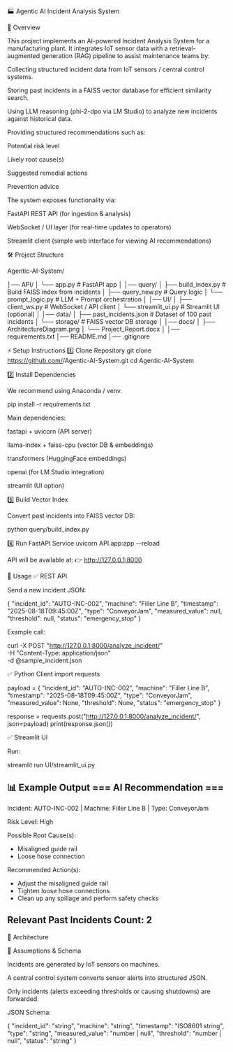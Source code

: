 🏭 Agentic AI Incident Analysis System

📌 Overview

This project implements an AI-powered Incident Analysis System for a manufacturing plant.
It integrates IoT sensor data with a retrieval-augmented generation (RAG) pipeline to assist maintenance teams by:

Collecting structured incident data from IoT sensors / central control systems.

Storing past incidents in a FAISS vector database for efficient similarity search.

Using LLM reasoning (phi-2-dpo via LM Studio) to analyze new incidents against historical data.

Providing structured recommendations such as:

Potential risk level

Likely root cause(s)

Suggested remedial actions

Prevention advice

The system exposes functionality via:

FastAPI REST API (for ingestion & analysis)

WebSocket / UI layer (for real-time updates to operators)

Streamlit client (simple web interface for viewing AI recommendations)

🛠️ Project Structure

Agentic-AI-System/

│── API/
│   └── app.py                 # FastAPI app
│
│── query/
│   ├── build_index.py         # Build FAISS index from incidents
│   ├── query_new.py           # Query logic
│   └── prompt_logic.py        # LLM + Prompt orchestration
│
│── UI/
│   ├── client_ws.py           # WebSocket / API client
│   └── streamlit_ui.py        # Streamlit UI (optional)
│
│── data/
│   ├── past_incidents.json    # Dataset of 100 past incidents
│   └── storage/               # FAISS vector DB storage
│
│── docs/
│   ├── ArchitectureDiagram.png
│   └── Project_Report.docx
│
│── requirements.txt
│── README.md
│── .gitignore

⚡ Setup Instructions
1️⃣ Clone Repository
git clone https://github.com/<your-username>/Agentic-AI-System.git
cd Agentic-AI-System

2️⃣ Install Dependencies

We recommend using Anaconda / venv.

pip install -r requirements.txt


Main dependencies:

fastapi + uvicorn (API server)

llama-index + faiss-cpu (vector DB & embeddings)

transformers (HuggingFace embeddings)

openai (for LM Studio integration)

streamlit (UI option)

3️⃣ Build Vector Index

Convert past incidents into FAISS vector DB:

python query/build_index.py

4️⃣ Run FastAPI Service
uvicorn API.app:app --reload


API will be available at:
👉 http://127.0.0.1:8000

📡 Usage
✅ REST API

Send a new incident JSON:

{
  "incident_id": "AUTO-INC-002",
  "machine": "Filler Line B",
  "timestamp": "2025-08-18T09:45:00Z",
  "type": "ConveyorJam",
  "measured_value": null,
  "threshold": null,
  "status": "emergency_stop"
}


Example call:

curl -X POST "http://127.0.0.1:8000/analyze_incident/" \
     -H "Content-Type: application/json" \
     -d @sample_incident.json

✅ Python Client
import requests

payload = {
  "incident_id": "AUTO-INC-002",
  "machine": "Filler Line B",
  "timestamp": "2025-08-18T09:45:00Z",
  "type": "ConveyorJam",
  "measured_value": None,
  "threshold": None,
  "status": "emergency_stop"
}

response = requests.post("http://127.0.0.1:8000/analyze_incident/", json=payload)
print(response.json())

✅ Streamlit UI

Run:

streamlit run UI/streamlit_ui.py

📊 Example Output
=== AI Recommendation ===
---
Incident: AUTO-INC-002 | Machine: Filler Line B | Type: ConveyorJam

Risk Level: High

Possible Root Cause(s):
- Misaligned guide rail
- Loose hose connection

Recommended Action(s):
- Adjust the misaligned guide rail
- Tighten loose hose connections
- Clean up any spillage and perform safety checks

Relevant Past Incidents Count: 2
---

📐 Architecture

📝 Assumptions & Schema

Incidents are generated by IoT sensors on machines.

A central control system converts sensor alerts into structured JSON.

Only incidents (alerts exceeding thresholds or causing shutdowns) are forwarded.

JSON Schema:

{
  "incident_id": "string",
  "machine": "string",
  "timestamp": "ISO8601 string",
  "type": "string",
  "measured_value": "number | null",
  "threshold": "number | null",
  "status": "string"
}
